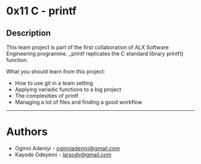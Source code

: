 # 0x11 C - printf

## Description
This team project is part of the first collaboration of ALX Software Engineering programme. 
_printf replicates the C standard library printf() function.

What you should learn from this project:
* How to use git in a team setting
* Applying variadic functions to a big project
* The complexities of printf
* Managing a lot of files and finding a good workflow


---










# Authors
* Oginni Adeniyi - oginniadeniyi@gmail.com
* Kayode Odeyemi - larsody@gmail.com
